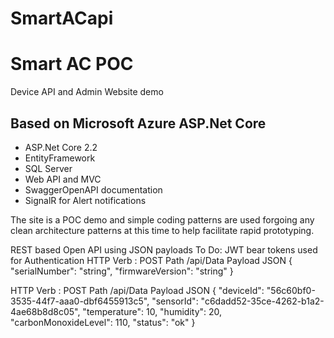 # SmartACapi
# Smart AC POC

Device API and Admin Website demo

## Based on Microsoft Azure ASP.Net Core
* ASP.Net Core 2.2
* EntityFramework 
* SQL Server
* Web API and MVC
* SwaggerOpenAPI documentation
* SignalR for Alert notifications


The site is a POC demo and simple coding patterns are used forgoing any clean architecture patterns at this time to help facilitate rapid prototyping.

REST based Open API using JSON payloads
To Do: JWT bear tokens used for Authentication
HTTP Verb : POST
Path /api/Data
Payload JSON
{
  "serialNumber": "string",
  "firmwareVersion": "string"
}

HTTP Verb : POST
Path /api/Data
Payload JSON
{
  "deviceId": "56c60bf0-3535-44f7-aaa0-dbf6455913c5",
  "sensorId": "c6dadd52-35ce-4262-b1a2-4ae68b8d8c05",
  "temperature": 10,
  "humidity": 20,
  "carbonMonoxideLevel": 110,
  "status": "ok"
}
